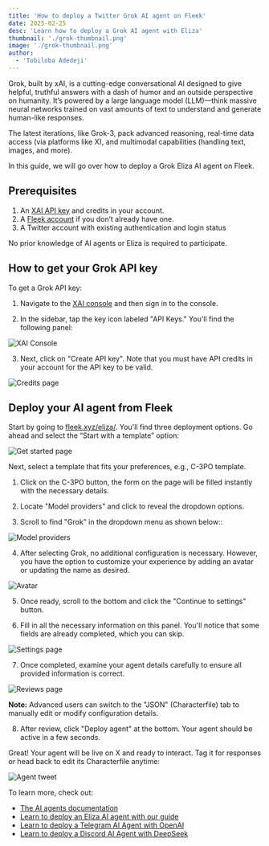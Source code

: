 ```yaml
---
title: 'How to deploy a Twitter Grok AI agent on Fleek'
date: 2025-02-25
desc: 'Learn how to deploy a Grok AI agent with Eliza'
thumbnail: './grok-thumbnail.png'
image: './grok-thumbnail.png'
author:
  - 'Tobiloba Adedeji'
---
```


Grok, built by xAI, is a cutting-edge conversational AI designed to give helpful, truthful answers with a dash of humor and an outside perspective on humanity. It’s powered by a large language model (LLM)—think massive neural networks trained on vast amounts of text to understand and generate human-like responses.

The latest iterations, like Grok-3, pack advanced reasoning, real-time data access (via platforms like X), and multimodal capabilities (handling text, images, and more).

In this guide, we will go over how to deploy a Grok Eliza AI agent on Fleek.

## Prerequisites

1. An [XAI API key](https://x.ai/api) and credits in your account.
2. A [Fleek account](https://fleek.xyz/) if you don’t already have one.
3. A Twitter account with existing authentication and login status

No prior knowledge of AI agents or Eliza is required to participate.

## How to get your Grok API key

To get a Grok API key:

1. Navigate to the [XAI console](https://x.ai/api) and then sign in to the console.

2. In the sidebar, tap the key icon labeled "API Keys." You'll find the following panel:

![XAI Console](./x-api-key.png)

3. Next, click on "Create API key". Note that you must have API credits in your account for the API key to be valid.

![Credits page](./credits-page.png)

## Deploy your AI agent from Fleek

Start by going to [fleek.xyz/eliza/](https://fleek.xyz/eliza/). You'll find three deployment options. Go ahead and select the “Start with a template” option:

![Get started page](./options-page.png)

Next, select a template that fits your preferences, e.g., C-3PO template.

1. Click on the C-3PO button, the form on the page will be filled instantly with the necessary details.

2. Locate "Model providers" and click to reveal the dropdown options.

3. Scroll to find "Grok" in the dropdown menu as shown below::

![Model providers](./models.png)

4. After selecting Grok, no additional configuration is necessary. However, you have the option to customize your experience by adding an avatar or updating the name as desired.

![Avatar](./avatar.png)

5. Once ready, scroll to the bottom and click the "Continue to settings" button.

6. Fill in all the necessary information on this panel. You'll notice that some fields are already completed, which you can skip.

![Settings page](./settings.png)

7. Once completed, examine your agent details carefully to ensure all provided information is correct.

![Reviews page](./reviews.png)

**Note:** Advanced users can switch to the "JSON" (Characterfile) tab to manually edit or modify configuration details.

8.  After review, click "Deploy agent" at the bottom. Your agent should be active in a few seconds.

Great! Your agent will be live on X and ready to interact. Tag it for responses or head back to edit its Characterfile anytime:

![Agent tweet](./agent-tweet.png)

To learn more, check out:

- [The AI agents documentation](/docs/ai-agents/)
- [Learn to deploy an Eliza AI agent with our guide](/guides/eliza-guide/)
- [Learn to deploy a Telegram AI Agent with OpenAI](/guides/telegram-ai-agent)
- [Learn to deploy a Discord AI Agent with DeepSeek](https://fleek.xyz/guides/deploy-ai-agent-deepseek-fleek)
